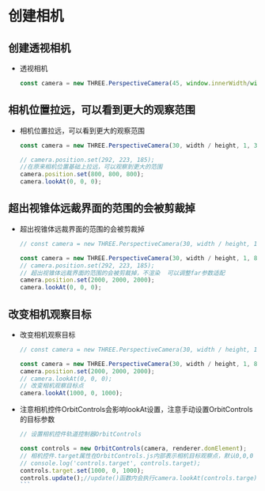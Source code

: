 # 创建相机

## 创建透视相机

+ 透视相机

  ```js
  const camera = new THREE.PerspectiveCamera(45, window.innerWidth/window.innerHeight, 0.1,1000);
  ```

## 相机位置拉远，可以看到更大的观察范围

+ 相机位置拉远，可以看到更大的观察范围

  ```js
  const camera = new THREE.PerspectiveCamera(30, width / height, 1, 3000);

  // camera.position.set(292, 223, 185);
  //在原来相机位置基础上拉远，可以观察到更大的范围
  camera.position.set(800, 800, 800);
  camera.lookAt(0, 0, 0);
  ```

## 超出视锥体远裁界面的范围的会被剪裁掉

+ 超出视锥体远裁界面的范围的会被剪裁掉

  ```js
  // const camera = new THREE.PerspectiveCamera(30, width / height, 1, 3000);

  const camera = new THREE.PerspectiveCamera(30, width / height, 1, 8000);
  // camera.position.set(292, 223, 185);
  // 超出视锥体远裁界面的范围的会被剪裁掉，不渲染  可以调整far参数适配
  camera.position.set(2000, 2000, 2000);
  camera.lookAt(0, 0, 0);
  ```

## 改变相机观察目标

+ 改变相机观察目标

  ```js
  // const camera = new THREE.PerspectiveCamera(30, width / height, 1, 3000);

  const camera = new THREE.PerspectiveCamera(30, width / height, 1, 8000);
  camera.position.set(2000, 2000, 2000);
  // camera.lookAt(0, 0, 0);
  // 改变相机观察目标点
  camera.lookAt(1000, 0, 1000);
  ```

+ 注意相机控件OrbitControls会影响lookAt设置，注意手动设置OrbitControls的目标参数

  ````js
  // 设置相机控件轨道控制器OrbitControls

  const controls = new OrbitControls(camera, renderer.domElement);
  // 相机控件.target属性在OrbitControls.js内部表示相机目标观察点，默认0,0,0
  // console.log('controls.target', controls.target);
  controls.target.set(1000, 0, 1000);
  controls.update();//update()函数内会执行camera.lookAt(controls.targe)
  ```
